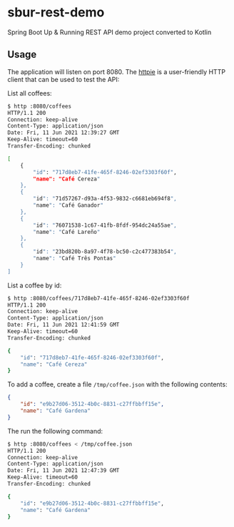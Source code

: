# sbur-rest-demo
Spring Boot Up &amp; Running REST API demo project converted to Kotlin

## Usage

The application will listen on port 8080. The [httpie](https://httpie.io/) is a user-friendly HTTP client that can be used to test the API:

List all coffees:

```bash
$ http :8080/coffees
HTTP/1.1 200 
Connection: keep-alive
Content-Type: application/json
Date: Fri, 11 Jun 2021 12:39:27 GMT
Keep-Alive: timeout=60
Transfer-Encoding: chunked

[
    {
        "id": "717d8eb7-41fe-465f-8246-02ef3303f60f",
        "name": "Café Cereza"
    },
    {
        "id": "71d57267-d93a-4f53-9832-c6681eb694f8",
        "name": "Café Ganador"
    },
    {
        "id": "76071538-1c67-41fb-8fdf-954dc24a55ae",
        "name": "Café Lareño"
    },
    {
        "id": "23bd820b-8a97-4f78-bc50-c2c477383b54",
        "name": "Café Três Pontas"
    }
]

```

List a coffee by id:

```bash
$ http :8080/coffees/717d8eb7-41fe-465f-8246-02ef3303f60f
HTTP/1.1 200 
Connection: keep-alive
Content-Type: application/json
Date: Fri, 11 Jun 2021 12:41:59 GMT
Keep-Alive: timeout=60
Transfer-Encoding: chunked

{
    "id": "717d8eb7-41fe-465f-8246-02ef3303f60f",
    "name": "Café Cereza"
}

```

To add a coffee, create a file `/tmp/coffee.json` with the following contents:

```json
{
    "id": "e9b27d06-3512-4b0c-8831-c27ffbbff15e",
    "name": "Café Gardena"
}
```

The run the following command:

```bash
$ http :8080/coffees < /tmp/coffee.json 
HTTP/1.1 200 
Connection: keep-alive
Content-Type: application/json
Date: Fri, 11 Jun 2021 12:47:39 GMT
Keep-Alive: timeout=60
Transfer-Encoding: chunked

{
    "id": "e9b27d06-3512-4b0c-8831-c27ffbbff15e",
    "name": "Café Gardena"
}
```
